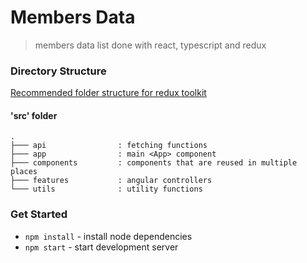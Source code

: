 # Members Data

> members data list done with react, typescript and redux

### Directory Structure

[Recommended folder structure for redux toolkit](https://redux-toolkit.js.org/tutorials/advanced-tutorial#react-codebase-source-overview)

#### 'src' folder

```
.
├─── api                : fetching functions
├─── app                : main <App> component
├─── components         : components that are reused in multiple places
├─── features           : angular controllers
└─── utils              : utility functions
```

### Get Started

-   `npm install` - install node dependencies
-   `npm start` - start development server
